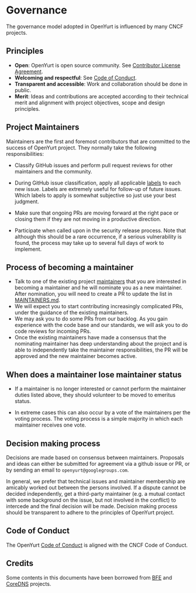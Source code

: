 # Governance

The governance model adopted in OpenYurt is influenced by many CNCF projects.

## Principles

- **Open**: OpenYurt is open source community. See [Contributor License Agreement](https://cla-assistant.io/openyurtio/openyurt).
- **Welcoming and respectful**: See [Code of Conduct](https://github.com/cncf/foundation/blob/master/code-of-conduct.md).
- **Transparent and accessible**: Work and collaboration should be done in public.
- **Merit**: Ideas and contributions are accepted according to their technical merit
  and alignment with project objectives, scope and design principles.

## Project Maintainers

Maintainers are the first and foremost contributors that are committed to the success of OpenYurt project.
They normally take the following responsibilities:

* Classify GitHub issues and perform pull request reviews for other maintainers and the community.

* During GitHub issue classification, apply all applicable [labels](https://github.com/openyurtio/openyurt/labels)
  to each new issue. Labels are extremely useful for follow-up of future issues. Which labels to apply
  is somewhat subjective so just use your best judgment. 

* Make sure that ongoing PRs are moving forward at the right pace or closing them if they are not
  moving in a productive direction.

* Participate when called upon in the security release process. Note
  that although this should be a rare occurrence, if a serious vulnerability is found, the process
  may take up to several full days of work to implement.

## Process of becoming a maintainer

* Talk to one of the existing project [maintainers](MAINTAINERS.md) that you are interested in becoming a
  maintainer and he will nominate you as a new maintainer. After nomination, you will need to
  create a PR to update the list in [MAINTAINERS.md](MAINTAINERS.md). 
* We will expect you to start contributing increasingly complicated PRs, under the guidance
  of the existing maintainers.
* We may ask you to do some PRs from our backlog. As you gain experience with the code base and our standards, 
  we will ask you to do code reviews for incoming PRs.
* Once the existing maintainers have made a consensus that the nominating maintainer has deep understanding
  about the project and is able to independently take the maintainer responsibilities, 
  the PR will be approved and the new maintainer becomes active.

## When does a maintainer lose maintainer status

* If a maintainer is no longer interested or cannot perform the maintainer duties listed above, they
should volunteer to be moved to emeritus status. 

* In extreme cases this can also occur by a vote of the maintainers per the voting process. The voting 
process is a simple majority in which each maintainer receives one vote.


## Decision making process

Decisions are made based on consensus between maintainers.
Proposals and ideas can either be submitted for agreement via a github issue or PR,
or by sending an email to `openyurt@googlegroups.com`.

In general, we prefer that technical issues and maintainer membership are amicably worked out between the persons involved.
If a dispute cannot be decided independently, get a third-party maintainer (e.g. a mutual contact with some background
on the issue, but not involved in the conflict) to intercede and the final decision will be made.
Decision making process should be transparent to adhere to the principles of OpenYurt project.

## Code of Conduct

The OpenYurt [Code of Conduct](CODE_OF_CONDUCT.md) is aligned with the CNCF Code of Conduct.

## Credits

Some contents in this documents have been borrowed from [BFE](https://github.com/bfenetworks/bfe/blob/develop/GOVERNANCE.md) and [CoreDNS](https://github.com/coredns/coredns/blob/master/GOVERNANCE.md) projects.
